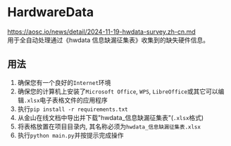 # HardwareData
https://aosc.io/news/detail/2024-11-19-hwdata-survey.zh-cn.md \
用于全自动处理通过《hwdata 信息缺漏征集表》收集到的缺失硬件信息。

## 用法
1. 确保您有一个良好的`Internet`环境
2. 确保您的计算机上安装了`Microsoft Office`,  `WPS`, `LibreOffice`或其它可以编辑`.xlsx`电子表格文件的应用程序
3. 执行`pip install -r requirements.txt`
4. 从金山在线文档中导出并下载"hwdata_信息缺漏征集表"(`.xlsx`格式)
5. 将表格放置在项目目录内, 其名称必须为`hwdata_信息缺漏征集表.xlsx`
6. 执行`python main.py`并按提示完成操作